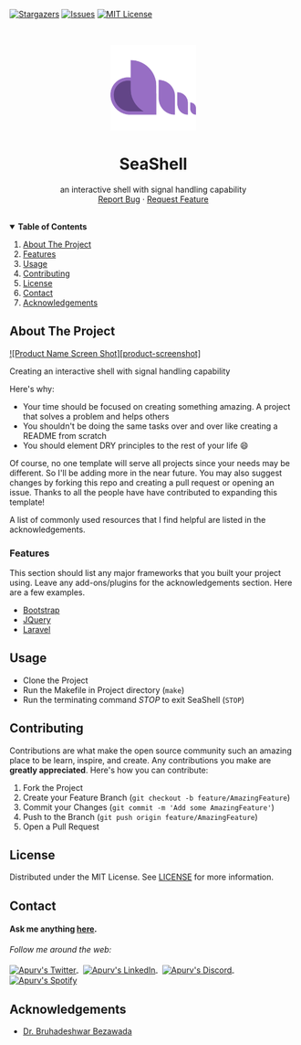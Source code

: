 [![Stargazers][stars-shield]][stars-url]
[![Issues][issues-shield]][issues-url]
[![MIT License][license-shield]][license-url]



<br />
<p align="center">
  <a href="https://github.com/ApurvPurohit/SeaShell">
    <img src="images/logo.png" alt="SeaShell" width="150" height="150">
  </a>
  <h1 align="center">SeaShell</h1>

  <p align="center">
    an interactive shell with signal handling capability    
    <br />    
    <a href="https://github.com/ApurvPurohit/SeaShell/issues">Report Bug</a>
    ·
    <a href="https://github.com/ApurvPurohit/SeaShell/issues">Request Feature</a>
  </p>
</p>



<!-- TABLE OF CONTENTS -->
<br />
<details open="open">
  <summary><b>Table of Contents</b></summary>  
  <ol>
    <li><a href="#about-the-project">About The Project</a></li>
    <li><a href="#features">Features</a></li>
    <li><a href="#usage">Usage</a></li>
    <li><a href="#contributing">Contributing</a></li>
    <li><a href="#license">License</a></li>
    <li><a href="#contact">Contact</a></li>
    <li><a href="#acknowledgements">Acknowledgements</a></li>
  </ol>
</details>



<!-- ABOUT THE PROJECT -->
## About The Project

[![Product Name Screen Shot][product-screenshot]](https://example.com)

Creating an interactive shell with signal handling capability

Here's why:
* Your time should be focused on creating something amazing. A project that solves a problem and helps others
* You shouldn't be doing the same tasks over and over like creating a README from scratch
* You should element DRY principles to the rest of your life :smile:

Of course, no one template will serve all projects since your needs may be different. So I'll be adding more in the near future. You may also suggest changes by forking this repo and creating a pull request or opening an issue. Thanks to all the people have have contributed to expanding this template!

A list of commonly used resources that I find helpful are listed in the acknowledgements.

<!-- FEATURES -->
### Features

This section should list any major frameworks that you built your project using. Leave any add-ons/plugins for the acknowledgements section. Here are a few examples.
* [Bootstrap](https://getbootstrap.com)
* [JQuery](https://jquery.com)
* [Laravel](https://laravel.com)


<!-- HOW TO RUN -->
## Usage

* Clone the Project
* Run the Makefile in Project directory (`make`)
* Run the terminating command _STOP_ to exit SeaShell (`STOP`)

<!-- CONTRIBUTING -->
## Contributing

Contributions are what make the open source community such an amazing place to be learn, inspire, and create. Any contributions you make are **greatly appreciated**.
Here's how you can contribute:

1. Fork the Project
2. Create your Feature Branch (`git checkout -b feature/AmazingFeature`)
3. Commit your Changes (`git commit -m 'Add some AmazingFeature'`)
4. Push to the Branch (`git push origin feature/AmazingFeature`)
5. Open a Pull Request



<!-- LICENSE -->
## License

Distributed under the MIT License. See [LICENSE](https://github.com/ApurvPurohit/SeaShell/blob/master/LICENSE) for more information.



<!-- CONTACT -->
## Contact

#### Ask me anything [here](https://github.com/ApurvPurohit/ApurvPurohit/issues).


<div>
  <i>Follow me around the web:</i><br /><br />
 <a href="https://twitter.com/ApurvPurohit4">
  <img align="center" alt="Apurv's Twitter" width="44px" src="https://raw.githubusercontent.com/peterthehan/peterthehan/master/assets/twitter.svg" />
</a>&nbsp;
<a href="https://linkedin.com/in/apurvpurohit">
  <img align="center" alt="Apurv's LinkedIn" width="44px" src="https://raw.githubusercontent.com/peterthehan/peterthehan/master/assets/linkedin.svg" />
</a>&nbsp;
<a href="https://www.youtube.com/channel/UCcpgOFGEWepY6NGhYvB84Xw">
  <img align="center" alt="Apurv's Discord" width="44px" src="https://raw.githubusercontent.com/peterthehan/peterthehan/master/assets/youtube.svg" />
</a>&nbsp;
<a href="https://open.spotify.com/user/31fofa5hdzi52zlrpcvijo6vqytq?si=001379f832b44f2f">
  <img align="center" alt="Apurv's Spotify" width="44px" src="https://raw.githubusercontent.com/peterthehan/peterthehan/master/assets/spotify.svg" />
</a>
  
 </div>


<!-- ACKNOWLEDGEMENTS -->
## Acknowledgements
* [Dr. Bruhadeshwar Bezawada](https://scholar.google.co.in/citations?user=BvG80WkAAAAJ&hl=en)

[stars-shield]: https://img.shields.io/github/stars/ApurvPurohit/SeaShell.svg?style=for-the-badge
[stars-url]: https://github.com/ApurvPurohit/SeaShell/stargazers
[issues-shield]: https://img.shields.io/github/issues/ApurvPurohit/SeaShell.svg?style=for-the-badge
[issues-url]: https://github.com/ApurvPurohit/SeaShell/issues
[license-shield]: https://img.shields.io/github/license/ApurvPurohit/SeaShell.svg?style=for-the-badge
[license-url]: https://github.com/ApurvPurohit/SeaShell/blob/master/LICENSE
